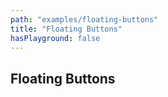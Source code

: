 ```yaml
---
path: "examples/floating-buttons"
title: "Floating Buttons"
hasPlayground: false
---
```


## Floating Buttons
